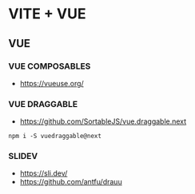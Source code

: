 # VITE + VUE

## VUE

### VUE COMPOSABLES

* https://vueuse.org/

### VUE DRAGGABLE

* https://github.com/SortableJS/vue.draggable.next

```
npm i -S vuedraggable@next

```

### SLIDEV

* https://sli.dev/
* https://github.com/antfu/drauu

